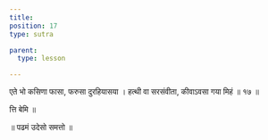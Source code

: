 ```yaml
---
title: 
position: 17
type: sutra

parent:
  type: lesson

---
```


एते भो कसिणा फासा, फरुसा दुरहियासया । 
हत्थी वा सरसंवीता, कीवाऽवसा गया मिहं ॥ १७ ॥

त्ति बेमि ॥ 

॥ पढमं उदेसो समत्तो ॥ 